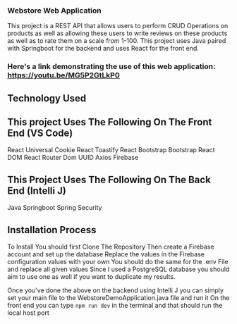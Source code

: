 ### Webstore Web Application
This project is a REST API that allows users to perform CRUD Operations on products as well as allowing these users to write reviews on these products as well as to rate them on a scale from 1-100. This project uses Java paired with Springboot for the backend and uses React for the front end.

### Here's a link demonstrating the use of this web application: https://youtu.be/MG5P2GtLkP0

## Technology Used
## This project Uses The Following On The Front End (VS Code)
React
Universal Cookie
React Toastify
React Bootstrap
Bootstrap
React DOM
React Router Dom
UUID
Axios
Firebase 

## This Project Uses The Following On The Back End (Intelli J)
Java
Springboot
Spring Security

## Installation Process 
To Install You should first Clone The Repository
Then create a Firebase account and set up the database
Replace the values in the Firebase configuration values with your own
You should do the same for the .env File and replace all given values
Since I used a PostgreSQL database you should aim to use one as well if you want to duplicate my results.

Once you've done the above on the backend using Intelli J you can simply set your main file to the WebstoreDemoApplication.java file and run it
On the front end you can type `npm run dev` in the terminal and that should run the local host port
